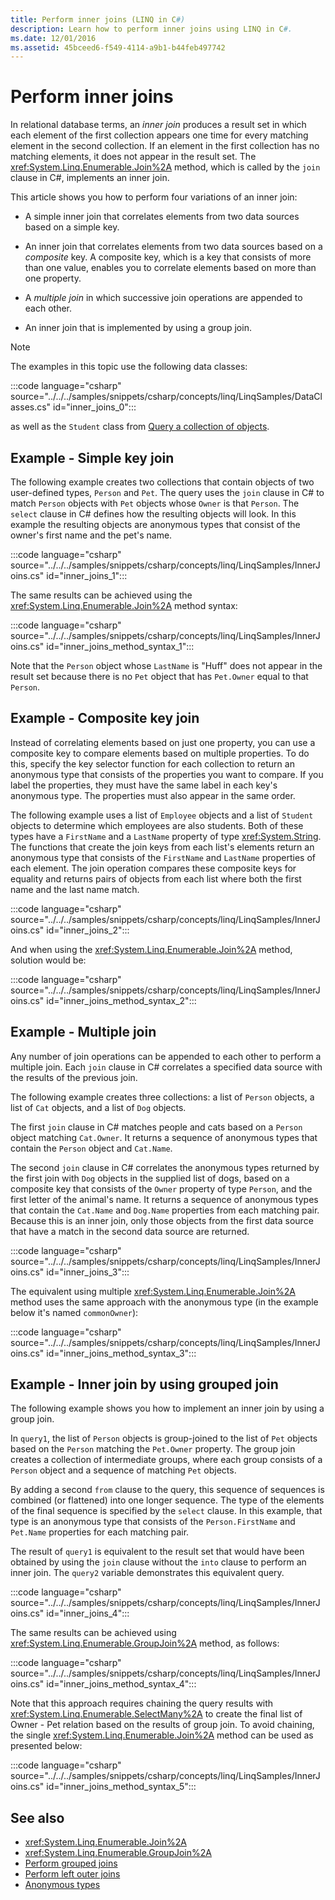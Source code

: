 ```yaml
---
title: Perform inner joins (LINQ in C#)
description: Learn how to perform inner joins using LINQ in C#.
ms.date: 12/01/2016
ms.assetid: 45bceed6-f549-4114-a9b1-b44feb497742
---
```

# Perform inner joins

In relational database terms, an *inner join* produces a result set in which each element of the first collection appears one time for every matching element in the second collection. If an element in the first collection has no matching elements, it does not appear in the result set. The <xref:System.Linq.Enumerable.Join%2A> method, which is called by the `join` clause in C#, implements an inner join.

This article shows you how to perform four variations of an inner join:

- A simple inner join that correlates elements from two data sources based on a simple key.

- An inner join that correlates elements from two data sources based on a *composite* key. A composite key, which is a key that consists of more than one value, enables you to correlate elements based on more than one property.

- A *multiple join* in which successive join operations are appended to each other.

- An inner join that is implemented by using a group join.

> [!NOTE]
> The examples in this topic use the following data classes:
>
> :::code language="csharp" source="../../../samples/snippets/csharp/concepts/linq/LinqSamples/DataClasses.cs" id="inner_joins_0":::
>
> as well as the `Student` class from [Query a collection of objects](query-a-collection-of-objects.md).

## Example - Simple key join

The following example creates two collections that contain objects of two user-defined types, `Person` and `Pet`. The query uses the `join` clause in C# to match `Person` objects with `Pet` objects whose `Owner` is that `Person`. The `select` clause in C# defines how the resulting objects will look. In this example the resulting objects are anonymous types that consist of the owner's first name and the pet's name.

:::code language="csharp" source="../../../samples/snippets/csharp/concepts/linq/LinqSamples/InnerJoins.cs" id="inner_joins_1":::

The same results can be achieved using the <xref:System.Linq.Enumerable.Join%2A> method syntax:

:::code language="csharp" source="../../../samples/snippets/csharp/concepts/linq/LinqSamples/InnerJoins.cs" id="inner_joins_method_syntax_1":::

Note that the `Person` object whose `LastName` is "Huff" does not appear in the result set because there is no `Pet` object that has `Pet.Owner` equal to that `Person`.

## Example - Composite key join

Instead of correlating elements based on just one property, you can use a composite key to compare elements based on multiple properties. To do this, specify the key selector function for each collection to return an anonymous type that consists of the properties you want to compare. If you label the properties, they must have the same label in each key's anonymous type. The properties must also appear in the same order.

The following example uses a list of `Employee` objects and a list of `Student` objects to determine which employees are also students. Both of these types have a `FirstName` and a `LastName` property of type <xref:System.String>. The functions that create the join keys from each list's elements return an anonymous type that consists of the `FirstName` and `LastName` properties of each element. The join operation compares these composite keys for equality and returns pairs of objects from each list where both the first name and the last name match.

:::code language="csharp" source="../../../samples/snippets/csharp/concepts/linq/LinqSamples/InnerJoins.cs" id="inner_joins_2":::

And when using the <xref:System.Linq.Enumerable.Join%2A> method, solution would be:

:::code language="csharp" source="../../../samples/snippets/csharp/concepts/linq/LinqSamples/InnerJoins.cs" id="inner_joins_method_syntax_2":::

## Example - Multiple join

Any number of join operations can be appended to each other to perform a multiple join. Each `join` clause in C# correlates a specified data source with the results of the previous join.

The following example creates three collections: a list of `Person` objects, a list of `Cat` objects, and a list of `Dog` objects.

The first `join` clause in C# matches people and cats based on a `Person` object matching `Cat.Owner`. It returns a sequence of anonymous types that contain the `Person` object and `Cat.Name`.

The second `join` clause in C# correlates the anonymous types returned by the first join with `Dog` objects in the supplied list of dogs, based on a composite key that consists of the `Owner` property of type `Person`, and the first letter of the animal's name. It returns a sequence of anonymous types that contain the `Cat.Name` and `Dog.Name` properties from each matching pair. Because this is an inner join, only those objects from the first data source that have a match in the second data source are returned.

:::code language="csharp" source="../../../samples/snippets/csharp/concepts/linq/LinqSamples/InnerJoins.cs" id="inner_joins_3":::

The equivalent using multiple <xref:System.Linq.Enumerable.Join%2A> method uses the same approach with the anonymous type (in the example below it's named `commonOwner`):

:::code language="csharp" source="../../../samples/snippets/csharp/concepts/linq/LinqSamples/InnerJoins.cs" id="inner_joins_method_syntax_3":::

## Example - Inner join by using grouped join

The following example shows you how to implement an inner join by using a group join.

In `query1`, the list of `Person` objects is group-joined to the list of `Pet` objects based on the `Person` matching the `Pet.Owner` property. The group join creates a collection of intermediate groups, where each group consists of a `Person` object and a sequence of matching `Pet` objects.

By adding a second `from` clause to the query, this sequence of sequences is combined (or flattened) into one longer sequence. The type of the elements of the final sequence is specified by the `select` clause. In this example, that type is an anonymous type that consists of the `Person.FirstName` and `Pet.Name` properties for each matching pair.

The result of `query1` is equivalent to the result set that would have been obtained by using the `join` clause without the `into` clause to perform an inner join. The `query2` variable demonstrates this equivalent query.

:::code language="csharp" source="../../../samples/snippets/csharp/concepts/linq/LinqSamples/InnerJoins.cs" id="inner_joins_4":::

The same results can be achieved using <xref:System.Linq.Enumerable.GroupJoin%2A> method, as follows:

:::code language="csharp" source="../../../samples/snippets/csharp/concepts/linq/LinqSamples/InnerJoins.cs" id="inner_joins_method_syntax_4":::

Note that this approach requires chaining the query results with <xref:System.Linq.Enumerable.SelectMany%2A> to create the final list of Owner - Pet relation based on the results of group join. To avoid chaining, the single <xref:System.Linq.Enumerable.Join%2A> method can be used as presented below:

:::code language="csharp" source="../../../samples/snippets/csharp/concepts/linq/LinqSamples/InnerJoins.cs" id="inner_joins_method_syntax_5":::

## See also

- <xref:System.Linq.Enumerable.Join%2A>
- <xref:System.Linq.Enumerable.GroupJoin%2A>
- [Perform grouped joins](perform-grouped-joins.md)
- [Perform left outer joins](perform-left-outer-joins.md)
- [Anonymous types](../fundamentals/types/anonymous-types.md)
